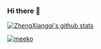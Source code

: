 ### Hi there 👋

[![ZhengXiangqi's github stats](https://github-readme-stats.vercel.app/api?username=zhengxiangqi&show_icons=true&theme=tokyonight)](https://github.com/zhengxiangqi)

[![meeko](https://img.shields.io/npm/dy/meeko.svg)](https://img.shields.io/npm/dy/meeko.svg)

<!--
- 🔭 I’m currently working on ...
- 🌱 I’m currently learning ...
- 👯 I’m looking to collaborate on ...
- 🤔 I’m looking for help with ...
- 💬 Ask me about ...
- 📫 How to reach me: ...
- 😄 Pronouns: ...
- ⚡ Fun fact: ...
-->
